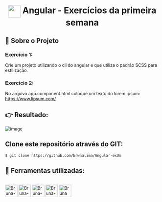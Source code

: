 

<h1 align="center"> <img width="40px" src="https://user-images.githubusercontent.com/112510971/223874201-427b7405-4ab0-4cfd-9b45-f3504d9f4df0.png" align="top" target="_blank"> Angular - Exercícios da primeira semana </h1>

## 📌 Sobre o Projeto

### Exercício 1:

Crie um projeto utilizando o cli do angular e que utiliza o padrão SCSS para estilização.

### Exercício 2:

No arquivo app.component.html coloque um texto do lorem ipsum: https://www.lipsum.com/

## :point_right: Resultado:

![image](https://user-images.githubusercontent.com/112510971/223874702-fc4f0073-a0c8-40fd-bfb5-4b4d86c93d20.png)



## Clone este repositório através do GIT:

```sh
$ git clone https://github.com/brwnalima/Angular-exUm
```

## 📌 Ferramentas utilizadas:

<div style="display: inline_block" align = "left"><br>

  <img align="center" alt="Bruna-Angular" height="40" width="40" src="https://angular.io/assets/images/logos/angularjs/AngularJS-Shield.svg" />
  <img align="center" alt="Bruna-GitHub" height="40" width="40" src="https://cdn-icons-png.flaticon.com/512/25/25231.png" />
  <img align="center" alt="Bruna-HTML" height="40" width="40" src="https://cdn-icons-png.flaticon.com/512/1532/1532556.png" />
  <img align="center" alt="Bruna-CSS" height="40" width="40" src="https://cdn-icons-png.flaticon.com/512/732/732190.png" />
  <img align="center" alt="Bruna VsCode " height="40" width="40" src="https://cdn.icon-icons.com/icons2/2107/PNG/512/file_type_vscode_icon_130084.png" />

  </div>

